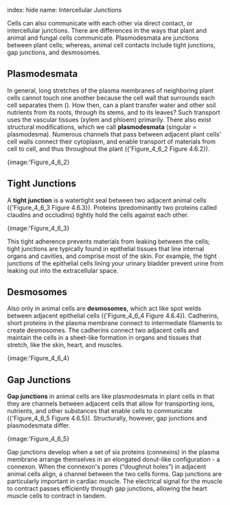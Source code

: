 index: hide
name: Intercellular Junctions

Cells can also communicate with each other via direct contact, or intercellular junctions. There are differences in the ways that plant and animal and fungal cells communicate. Plasmodesmata are junctions between plant cells; whereas, animal cell contacts include tight junctions, gap junctions, and desmosomes.

## Plasmodesmata

In general, long stretches of the plasma membranes of neighboring plant cells cannot touch one another because the cell wall that surrounds each cell separates them (). How then, can a plant transfer water and other soil nutrients from its roots, through its stems, and to its leaves? Such transport uses the vascular tissues (xylem and phloem) primarily. There also exist structural modifications, which we call  **plasmodesmata** (singular = plasmodesma). Numerous channels that pass between adjacent plant cells' cell walls connect their cytoplasm, and enable transport of materials from cell to cell, and thus throughout the plant ({'Figure_4_6_2 Figure 4.6.2}).


{image:'Figure_4_6_2}
        

## Tight Junctions

A  **tight junction** is a watertight seal between two adjacent animal cells ({'Figure_4_6_3 Figure 4.6.3}). Proteins (predominantly two proteins called claudins and occludins) tightly hold the cells against each other.


{image:'Figure_4_6_3}
        

This tight adherence prevents materials from leaking between the cells; tight junctions are typically found in epithelial tissues that line internal organs and cavities, and comprise most of the skin. For example, the tight junctions of the epithelial cells lining your urinary bladder prevent urine from leaking out into the extracellular space.

## Desmosomes

Also only in animal cells are  **desmosomes**, which act like spot welds between adjacent epithelial cells ({'Figure_4_6_4 Figure 4.6.4}). Cadherins, short proteins in the plasma membrane connect to intermediate filaments to create desmosomes. The cadherins connect two adjacent cells and maintain the cells in a sheet-like formation in organs and tissues that stretch, like the skin, heart, and muscles.


{image:'Figure_4_6_4}
        

## Gap Junctions

 **Gap junctions** in animal cells are like plasmodesmata in plant cells in that they are channels between adjacent cells that allow for transporting ions, nutrients, and other substances that enable cells to communicate ({'Figure_4_6_5 Figure 4.6.5}). Structurally, however, gap junctions and plasmodesmata differ.


{image:'Figure_4_6_5}
        

Gap junctions develop when a set of six proteins (connexins) in the plasma membrane arrange themselves in an elongated donut-like configuration - a connexon. When the connexon's pores (“doughnut holes”) in adjacent animal cells align, a channel between the two cells forms. Gap junctions are particularly important in cardiac muscle. The electrical signal for the muscle to contract passes efficiently through gap junctions, allowing the heart muscle cells to contract in tandem.
